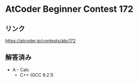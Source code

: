 # AtCoder Beginner Contest 172
## リンク
https://atcoder.jp/contests/abc172

## 解答済み
- A - Calc
	- C++ (GCC 9.2.1)